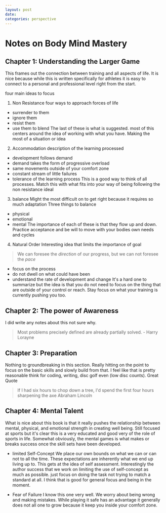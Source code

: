 ```yaml
---
layout: post
date:
categories: perspective
---
```


# Notes on Body Mind Mastery

## Chapter 1: Understanding the Larger Game
This frames out the connection between training and all aspects of life.
It is nice because while this is written specifically for athletes it is easy to connect to a personal and professional level right from the start.

four main ideas to focus
1. Non Resistance
four ways to approach forces of life
- surrender to them
- ignore them
- resist them
- use them to blend
The last of these is what is suggested. most of this centers around the idea of working with what you have. Making the most of a situation or idea

2. Accommodation
description of the learning processed
- development follows demand
- demand takes the form of progressive overload
- same movements outside of your comfort zone
- constant stream of little failures
- tolerance of the learning process
This is a good way to think of all processes. Match this with what fits into your way of being following the non resistance ideal

3. balance
Might the most difficult on to get right because it requires so much adaptation
Three things to balance
- physical
- emotional
- mental
The importance of each of these is that they flow up and down. Practice acceptance and be will to move with your bodies own needs and cycles

4.  Natural Order
Interesting idea that limits the importance of goal
> We can foresee the *direction* of our progress, but we can not foresee the *pace*

- focus on the process
- do not dwell on what could have been
- understand the rate of development and change
It's a hard one to summarize but the idea is that you do not need to focus on the thing that are outside of your control or reach. Stay focus on what your training is currently pushing you too.

## Chapter 2: The power of Awareness
I did write any notes about this not sure why.
> Most problems precisely defined are already partially solved. - Harry Lorayne


## Chapter 3: Preparation
Nothing to groundbreaking in this section.
Really hitting on the point to focus on the basic skills and slowly build from that.
I feel like that is pretty reasonable think for coding, writing, disc golf even (low disc counts).
Great Quote
> If I had six hours to chop down a tree, I'd spend the first four hours sharpening the axe
Abraham Lincoln  

## Chapter 4: Mental Talent
What is nice about this book is that it really pushes the relationship between mental, physical, and emotional strength in creating well being. Still focused at sports but it's clear this is a very educated and good very of the role of sports in life. Somewhat obviously, the mental games is what makes or breaks success once the skill sets have been developed.

- limited Self-Concept
We place our own bounds on what we can or can not to all the time. These expectations are inherently what we end up living up to. This gets at the idea of self assessment. Interestingly the author success that we work on limiting the use of self-concept as much as possible. just focus on doing the task not trying to match a standard at all. I think that is good for general focus and being in the moment.

- Fear of Failure
I know this one very well. We worry about being wrong and making mistakes. While playing it safe has an advantage it generally does not all one to grow because it keep you inside your comfort zone.
